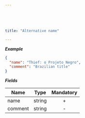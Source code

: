 ```yaml
---





title: "Alternative name"

---
```


***Example***

```json
{
  "name": "Thief: o Projeto Negro",
  "comment": "Brazilian title"
}
```

***Fields***

| Name    | Type             | Mandatory |
| ------- |:----------------:|:---------:|
| name    | string           |     +     |
| comment | string           |     -     |
